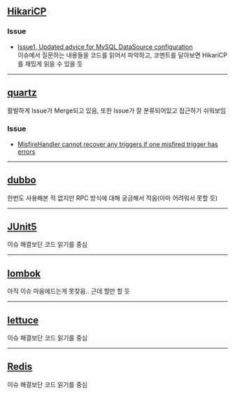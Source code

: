 ## [HikariCP](https://github.com/brettwooldridge/HikariCP)
### Issue
- [Issue1, Updated advice for MySQL DataSource configuration](https://github.com/brettwooldridge/HikariCP/issues/2250)  
이슈에서 질문하는 내용들을 코드를 읽어서 파악하고, 코멘트를 달아보면 HikariCP를 재밌게 읽을 수 있을 듯

---

## [quartz](https://github.com/quartz-scheduler/quartz)
활발하게 Issue가 Merge되고 있음, 또한 Issue가 잘 분류되어있고 접근하기 쉬워보임
### Issue
- [MisfireHandler cannot recover any triggers if one misfired trigger has errors](https://github.com/quartz-scheduler/quartz/issues/1152)

---

## [dubbo](https://github.com/apache/dubbo)
한번도 사용해본 적 없지만 RPC 방식에 대해 궁금해서 적음(아마 어려워서 못할 듯)

---

## [JUnit5](https://github.com/junit-team/junit5)
이슈 해결보단 코드 읽기를 중심

---

## [lombok](https://github.com/projectlombok/lombok)
아직 이슈 마음에드는게 못찾음.. 근데 할만 할 듯

---

## [lettuce](https://github.com/redis/lettuce)
이슈 해결보단 코드 읽기를 중심

---

## [Redis](https://github.com/redis/redis)
이슈 해결보단 코드 읽기를 중심